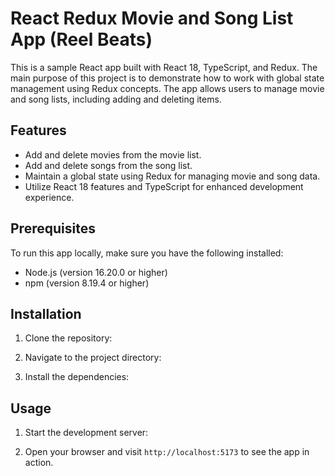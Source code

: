 # React Redux Movie and Song List App (Reel Beats)

This is a sample React app built with React 18, TypeScript, and Redux. The main purpose of this project is to demonstrate how to work with global state management using Redux concepts. The app allows users to manage movie and song lists, including adding and deleting items.

## Features

- Add and delete movies from the movie list.
- Add and delete songs from the song list.
- Maintain a global state using Redux for managing movie and song data.
- Utilize React 18 features and TypeScript for enhanced development experience.

## Prerequisites

To run this app locally, make sure you have the following installed:

- Node.js (version 16.20.0 or higher)
- npm (version 8.19.4 or higher)

## Installation

1. Clone the repository:


2. Navigate to the project directory:


3. Install the dependencies:


## Usage

1. Start the development server:


2. Open your browser and visit `http://localhost:5173` to see the app in action.

